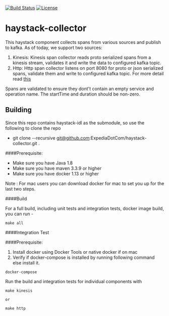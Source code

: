 [![Build Status](https://travis-ci.org/ExpediaDotCom/haystack-collector.svg?branch=master)](https://travis-ci.org/ExpediaDotCom/haystack-collector)
[![License](https://img.shields.io/badge/license-Apache%20License%202.0-blue.svg)](https://github.com/ExpediaDotCom/haystack/blob/master/LICENSE)

# haystack-collector
This haystack component collects spans from various sources and publish to kafka. As of today, we support two sources:

1. Kinesis: Kinesis span collector reads proto serialized spans from a kinesis stream, validates it and write the data to configured kafka topic.
2. Http: Http span collector listens on port 8080 for proto or json serialized spans, validate them and write to configured kafka topic. For more detail read [this](./http/README.md)

Spans are validated to ensure they dont't contain an empty service and operation name. The startTime and duration should be non-zero.

## Building

####
Since this repo contains haystack-idl as the submodule, so use the following to clone the repo
* git clone --recursive git@github.com:ExpediaDotCom/haystack-collector.git .

####Prerequisite: 

* Make sure you have Java 1.8
* Make sure you have maven 3.3.9 or higher
* Make sure you have docker 1.13 or higher


Note : For mac users you can download docker for mac to set you up for the last two steps.

####Build

For a full build, including unit tests and integration tests, docker image build, you can run -
```
make all
```

####Integration Test

####Prerequisite:
1. Install docker using Docker Tools or native docker if on mac
2. Verify if docker-compose is installed by running following command else install it.
```
docker-compose

```

Run the build and integration tests for individual components with
```
make kinesis

or

make http

```
